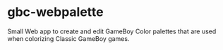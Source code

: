 # gbc-webpalette
Small Web app to create and edit GameBoy Color palettes that are used when colorizing Classic GameBoy games.
